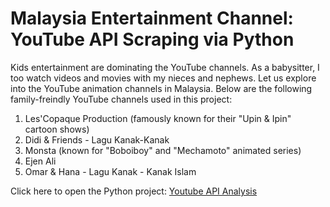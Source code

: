 # Malaysia Entertainment Channel: YouTube API Scraping via Python

Kids entertainment are dominating the YouTube channels. As a babysitter, I too watch videos and movies with my nieces and nephews. Let us explore into the YouTube animation channels in Malaysia. Below are the following family-freindly YouTube channels used in this project:

1. Les'Copaque Production (famously known for their "Upin & Ipin" cartoon shows)
2. Didi & Friends - Lagu Kanak-Kanak
3. Monsta (known for "Boboiboy" and "Mechamoto" animated series)
4. Ejen Ali
5. Omar & Hana - Lagu Kanak - Kanak Islam

Click here to open the Python project: [Youtube API Analysis](https://github.com/NazmanNasr/Youtube-API-Python/blob/main/youtube-api.ipynb/)
